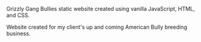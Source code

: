 Grizzly Gang Bullies static website created using vanilla JavaScript, HTML, and CSS.

Website created for my client's up and coming American Bully breeding business.
